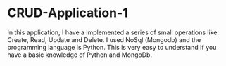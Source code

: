 # CRUD-Application-1
In this application, I have a implemented a series of small operations like: Create, Read, Update and Delete. I used NoSql (Mongodb) and the programming language is Python. This is very easy to understand If you have a basic knowledge of Python and MongoDb.
